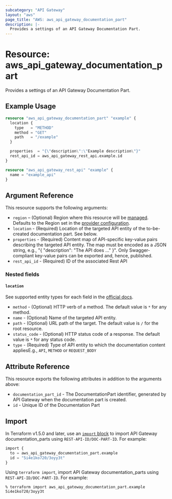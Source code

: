 ```yaml
---
subcategory: "API Gateway"
layout: "aws"
page_title: "AWS: aws_api_gateway_documentation_part"
description: |-
  Provides a settings of an API Gateway Documentation Part.
---
```


# Resource: aws_api_gateway_documentation_part

Provides a settings of an API Gateway Documentation Part.

## Example Usage

```terraform
resource "aws_api_gateway_documentation_part" "example" {
  location {
    type   = "METHOD"
    method = "GET"
    path   = "/example"
  }

  properties  = "{\"description\":\"Example description\"}"
  rest_api_id = aws_api_gateway_rest_api.example.id
}

resource "aws_api_gateway_rest_api" "example" {
  name = "example_api"
}
```

## Argument Reference

This resource supports the following arguments:

* `region` – (Optional) Region where this resource will be [managed](https://docs.aws.amazon.com/general/latest/gr/rande.html#regional-endpoints). Defaults to the Region set in the [provider configuration](https://registry.terraform.io/providers/hashicorp/aws/latest/docs#aws-configuration-reference).
* `location` - (Required) Location of the targeted API entity of the to-be-created documentation part. See below.
* `properties` - (Required) Content map of API-specific key-value pairs describing the targeted API entity. The map must be encoded as a JSON string, e.g., "{ \"description\": \"The API does ...\" }". Only Swagger-compliant key-value pairs can be exported and, hence, published.
* `rest_api_id` - (Required) ID of the associated Rest API

### Nested fields

#### `location`

See supported entity types for each field in the [official docs](https://docs.aws.amazon.com/apigateway/api-reference/resource/documentation-part/).

* `method` - (Optional) HTTP verb of a method. The default value is `*` for any method.
* `name` - (Optional) Name of the targeted API entity.
* `path` - (Optional) URL path of the target. The default value is `/` for the root resource.
* `status_code` - (Optional) HTTP status code of a response. The default value is `*` for any status code.
* `type` - (Required) Type of API entity to which the documentation content appliesE.g., `API`, `METHOD` or `REQUEST_BODY`

## Attribute Reference

This resource exports the following attributes in addition to the arguments above:

* `documentation_part_id` - The DocumentationPart identifier, generated by API Gateway when the documentation part is created.
* `id` - Unique ID of the Documentation Part

## Import

In Terraform v1.5.0 and later, use an [`import` block](https://developer.hashicorp.com/terraform/language/import) to import API Gateway documentation_parts using `REST-API-ID/DOC-PART-ID`. For example:

```terraform
import {
  to = aws_api_gateway_documentation_part.example
  id = "5i4e1ko720/3oyy3t"
}
```

Using `terraform import`, import API Gateway documentation_parts using `REST-API-ID/DOC-PART-ID`. For example:

```console
% terraform import aws_api_gateway_documentation_part.example 5i4e1ko720/3oyy3t
```

